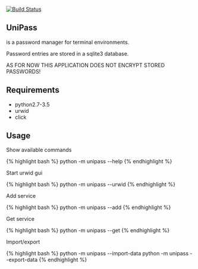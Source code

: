 [![Build Status](https://travis-ci.org/jherrlin/unipass.svg?branch=master)](https://travis-ci.org/jherrlin/unipass)

## UniPass

is a password manager for terminal environments.

Password entries are stored in a sqlite3 database.

AS FOR NOW THIS APPLICATION DOES NOT ENCRYPT STORED PASSWORDS!


## Requirements

* python2.7-3.5
* urwid
* click

## Usage

Show available commands

{% highlight bash %}
python -m unipass --help
{% endhighlight %}

Start urwid gui

{% highlight bash %}
python -m unipass --urwid
{% endhighlight %}

Add service

{% highlight bash %}
python -m unipass --add
{% endhighlight %}

Get service

{% highlight bash %}
python -m unipass --get <arg>
{% endhighlight %}

Import/export

{% highlight bash %}
python -m unipass --import-data <arg>
python -m unipass --export-data <arg>
{% endhighlight %}


